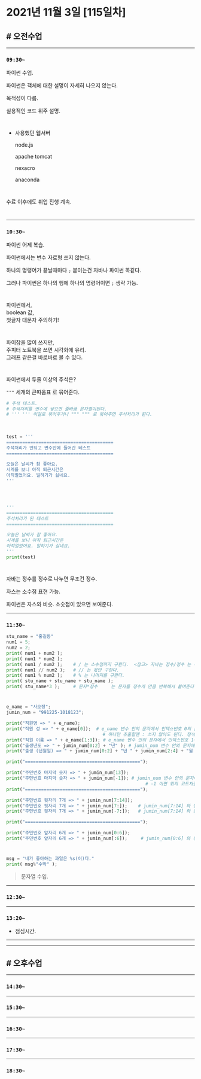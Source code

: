 # 2021년 11월 3일 [115일차]

## # 오전수업
----
### `09:30~`

파이썬 수업.    

파이썬은 객체에 대한 설명이 자세히 나오지 않는다.    

목적성이 다름.  

실용적인 코드 위주 설명.    

#

- 사용했던 웹서버   

  node.js  

  apache tomcat

  nexacro  

  anaconda

#

수료 이후에도 취업 진행 계속.  

#

----
### `10:30~`

파이썬 어제 복습.     

파이썬에서는 변수 자료형 쓰지 않는다.   

하나의 명령어가 끝날때마다 `;` 붙이는건 자바나 파이썬 똑같다.   

그러나 파이썬은 하나의 행에 하나의 명령어이면 `;` 생략 가능.   

#

파이썬에서,  
boolean 값,   
첫글자 대문자 주의하기!   

#

파이참을 많이 쓰지만,     
주피터 노트북을 쓰면 시각화에 유리.     
그래프 같은걸 바로바로 볼 수 있다.   

#

파이썬에서 두줄 이상의 주석은?   

`"""` 세개의 큰따옴표 로 묶어준다.  


```python
# 주석 테스트.
# 주석처리를 변수에 넣으면 줄바꿈 문자열이된다.
# ''' ''' 이걸로 묶어주거나 """ """ 로 묶어주면 주석처리가 된다.   
 
    
    
test = ''' 
========================================
주석처리가 안되고 변수안에 들어간 테스트
========================================

오늘은 날씨가 참 좋아요. 
시계를 보니 아직 퇴근시간은 
아직멀었어요. 일하기가 싫네요. 
''' 




''' 
========================================
주석처리가 된 테스트 
========================================

오늘은 날씨가 참 좋아요. 
시계를 보니 아직 퇴근시간은 
아직멀었어요. 일하기가 싫네요. 
''' 
print(test)


```

#

자바는 정수를 정수로 나누면 무조건 정수.   

자스는 소수점 표현 가능.    

파이썬은 자스와 비슷.  소숫점이 있으면 보여준다.   


----
### `11:30~`

```python
stu_name = "홍길동"
num1 = 5;
num2 = 2;
print( num1 + num2 );
print( num1 * num2 );
print( num1 / num2 );    # / 는 소수점까지 구한다.  <참고> 자바는 정수/정수 는 무조건 정수이다.   
print( num1 // num2 );   # // 는 몫만 구한다.
print( num1 % num2 );    # % 는 나머지를 구한다.
print( stu_name + stu_name + stu_name );
print( stu_name*3 );     # 문자*정수     는 문자를 정수개 만큼 반복해서 붙여준다.   
```

#

```python
e_name = "사오정"; 
jumin_num = "991225-1018123"; 

print("직원명 => " + e_name); 
print("직원 성 => " + e_name[0]);  # e_name 변수 안의 문자에서 인덱스번호 0의 문자를 복사해 리턴하기.
                                    # 하나만 추출할땐 : 쓰지 않아도 된다. 정석은 [0:1]   
print("직원 이름 => " + e_name[1:3]); # e_name 변수 안의 문자에서 인덱스번호 1~3 미만까지 복사해 리턴하기. 즉, 1~2 까지
print("출생년도 => " + jumin_num[0:2] + "년" ); # jumin_num 변수 안의 문자에서 인덱스번호 0~2 미만까지 복사해 리턴하기. 즉, 0~1 까지  
print("출생 (년월일) => " + jumin_num[0:2] + "년 " + jumin_num[2:4] + "월 " + jumin_num[4:6] + "일" ); 

print("===========================================");   

print("주민번호 마지막 숫자 => " + jumin_num[13]); 
print("주민번호 마지막 숫자 => " + jumin_num[-1]); # jumin_num 변수 안의 문자에서 마지막 인덱스번호에 해당하는 문자 복사해 리턴하기. 
                                                    # -1 이면 위의 코드처럼 마지막을 구하는것과 똑같다.  
print("===========================================");   

print("주민번호 뒷자리 7개 => " + jumin_num[7:14]); 
print("주민번호 뒷자리 7개 => " + jumin_num[7:]);    # jumin_num[7:14] 와 동일
print("주민번호 뒷자리 7개 => " + jumin_num[-7:]);   # jumin_num[7:14] 와 동일

print("===========================================");   

print("주민번호 앞자리 6개 => " + jumin_num[0:6]); 
print("주민번호 앞자리 6개 => " + jumin_num[:6]);     # jumin_num[0:6] 와 동일
```

#

```python
msg = "내가 좋아하는 과일은 %s(이)다."
print( msg%"수박" ); 
```
> 문자열 수입.   

----
### `12:30~`








----
### `13:20~`

  - 점심시간.

---
---

## # 오후수업

---
### `14:30~`










---
### `15:30~`









----
### `16:30~`








----
### `17:30~`








----
### `18:30~`
